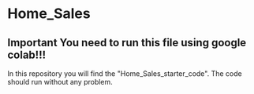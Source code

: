 # Home_Sales
## Important You need to run this file using google colab!!!
In this repository you will find the "Home_Sales_starter_code".
The code should run without any problem.
